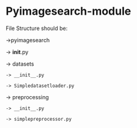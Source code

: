 # Pyimagesearch-module

File Structure should be:

->pyimagesearch
  
  -> __init__.py
  
  -> datasets
    
    -> __init__.py
    
    -> Simpledatasetloader.py
  
  -> preprocessing
    
    -> __init__.py
    
    -> simplepreprocessor.py
